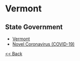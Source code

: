 # Vermont

## State Government

* [Vermont](https://www.vermont.gov/)
* [Novel Coronavirus (COVID-19)](https://www.healthvermont.gov/response/infectious-disease/2019-novel-coronavirus)

[<< Back](README.md)
